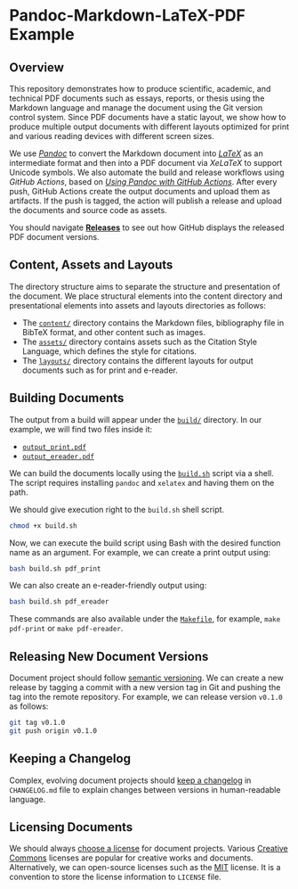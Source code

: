 # Pandoc-Markdown-LaTeX-PDF Example
## Overview
This repository demonstrates how to produce scientific, academic, and technical PDF documents such as essays, reports, or thesis using the Markdown language and manage the document using the Git version control system. Since PDF documents have a static layout, we show how to produce multiple output documents with different layouts optimized for print and various reading devices with different screen sizes.

We use [*Pandoc*](https://pandoc.org/) to convert the Markdown document into [*LaTeX*](https://www.latex-project.org/) as an intermediate format and then into a PDF document via *XeLaTeX* to support Unicode symbols. We also automate the build and release workflows using *GitHub Actions*, based on [*Using Pandoc with GitHub Actions*](https://github.com/pandoc/pandoc-action-example). After every push, GitHub Actions create the output documents and upload them as artifacts. If the push is tagged, the action will publish a release and upload the documents and source code as assets. 

You should navigate [**Releases**](https://github.com/jaantollander/markdown-latex-pandoc-example/releases) to see out how GitHub displays the released PDF document versions.


## Content, Assets and Layouts
The directory structure aims to separate the structure and presentation of the document. We place structural elements into the content directory and presentational elements into assets and layouts directories as follows:

- The [`content/`](./content/) directory contains the Markdown files, bibliography file in BibTeX format, and other content such as images.
- The [`assets/`](./assets/) directory contains assets such as the Citation Style Language, which defines the style for citations.
- The [`layouts/`](./layouts/) directory contains the different layouts for output documents such as for print and e-reader.


## Building Documents
The output from a build will appear under the [`build/`](./build/) directory. In our example, we will find two files inside it:

- [`output_print.pdf`](./build/output_print.pdf)
- [`output_ereader.pdf`](./build/output_ereader.pdf)

We can build the documents locally using the [`build.sh`](./build.sh) script via a shell. The script requires installing `pandoc` and `xelatex` and having them on the path.

We should give execution right to the `build.sh` shell script.

```bash
chmod +x build.sh
```

Now, we can execute the build script using Bash with the desired function name as an argument. For example, we can create a print output using:

```bash
bash build.sh pdf_print
```

We can also create an e-reader-friendly output using:

```bash
bash build.sh pdf_ereader
```

These commands are also available under the [`Makefile`](./Makefile), for example, `make pdf-print` or `make pdf-ereader`.


## Releasing New Document Versions
Document project should follow [semantic versioning](https://semver.org/). We can create a new release by tagging a commit with a new version tag in Git and pushing the tag into the remote repository. For example, we can release version `v0.1.0` as follows:

```bash
git tag v0.1.0
git push origin v0.1.0
```


## Keeping a Changelog
Complex, evolving document projects should [keep a changelog](https://keepachangelog.com) in `CHANGELOG.md` file to explain changes between versions in human-readable language.


## Licensing Documents
We should always [choose a license](https://choosealicense.com/) for document projects. Various [Creative Commons](https://creativecommons.org/licenses/) licenses are popular for creative works and documents. Alternatively, we can open-source licenses such as the [MIT](https://choosealicense.com/licenses/mit/) license. It is a convention to store the license information to `LICENSE` file.
